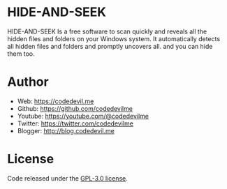 # HIDE-AND-SEEK
HIDE-AND-SEEK Is a free software to scan quickly and reveals all the hidden files and folders on your Windows system. It automatically detects all hidden files and folders and promptly uncovers all. and you can hide them too.

# Author
* Web: https://codedevil.me
* Github: https://github.com/codedevilme
* Youtube: https://youtube.com/@codedevilme
* Twitter: https://twitter.com/codedevilme
* Blogger: http://blog.codedevil.me

# License
Code released under the [GPL-3.0 license](https://github.com/codedevilme/edge_rewards_automator/blob/main/LICENSE).
